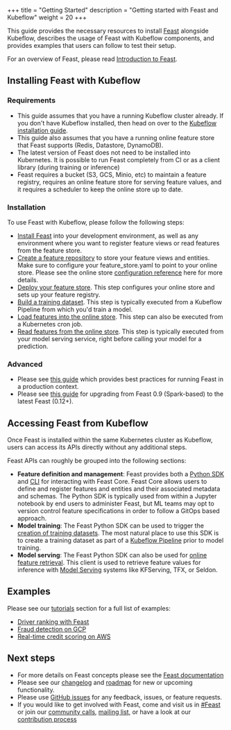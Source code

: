 +++
title = "Getting Started"
description = "Getting started with Feast and Kubeflow"
weight = 20
+++

This guide provides the necessary resources to install [Feast](https://feast.dev/) alongside Kubeflow, describes the usage of Feast with Kubeflow components, and provides examples that users can follow to test their setup.

For an overview of Feast, please read [Introduction to Feast](/docs/external-add-ons/feast/introduction/).

## Installing Feast with Kubeflow

### Requirements

- This guide assumes that you have a running Kubeflow cluster already. 
  If you don't have Kubeflow installed, then head on over to the [Kubeflow installation guide](/docs/started/getting-started/).
- This guide also assumes that you have a running online feature store that Feast supports (Redis, Datastore, DynamoDB).
- The latest version of Feast does not need to be installed into Kubernetes. 
  It is possible to run Feast completely from CI or as a client library (during training or inference)
- Feast requires a bucket (S3, GCS, Minio, etc) to maintain a feature registry, requires an online feature store for serving feature values, and it requires a scheduler to keep the online store up to date.

### Installation

To use Feast with Kubeflow, please follow the following steps:

- [Install Feast](https://docs.feast.dev/how-to-guides/feast-gcp-aws/install-feast) into your development environment, as well as any environment where you want to register feature views or read features from the feature store.
- [Create a feature repository](https://docs.feast.dev/how-to-guides/feast-gcp-aws/create-a-feature-repository) to store your feature views and entities. 
  Make sure to configure your feature_store.yaml to point to your online store. 
  Please see the online store [configuration reference](https://docs.feast.dev/reference/online-stores) here for more details. 
- [Deploy your feature store](https://docs.feast.dev/how-to-guides/feast-gcp-aws/deploy-a-feature-store). This step configures your online store and sets up your feature registry. 
- [Build a training dataset](https://docs.feast.dev/how-to-guides/feast-gcp-aws/build-a-training-dataset). This step is typically executed from a Kubeflow Pipeline from which you'd train a model.
- [Load features into the online store](https://docs.feast.dev/how-to-guides/feast-gcp-aws/load-data-into-the-online-store). This step can also be executed from a Kubernetes cron job.
- [Read features from the online store](https://docs.feast.dev/how-to-guides/feast-gcp-aws/read-features-from-the-online-store). This step is typically executed from your model serving service, right before calling your model for a prediction.

### Advanced

- Please see [this guide](https://docs.feast.dev/how-to-guides/running-feast-in-production) which provides best practices for running Feast in a production context.
- Please see [this guide](https://docs.google.com/document/u/1/d/1AOsr_baczuARjCpmZgVd8mCqTF4AZ49OEyU4Cn-uTT0/edit) for upgrading from Feast 0.9 (Spark-based) to the latest Feast (0.12+).

## Accessing Feast from Kubeflow

Once Feast is installed within the same Kubernetes cluster as Kubeflow, users can access its APIs directly without any additional steps.

Feast APIs can roughly be grouped into the following sections:

- __Feature definition and management__: Feast provides both a [Python SDK](https://docs.feast.dev/getting-started/quickstart) and [CLI](https://docs.feast.dev/reference/feast-cli-commands) for interacting with Feast Core. 
  Feast Core allows users to define and register features and entities and their associated metadata and schemas. 
  The Python SDK is typically used from within a Jupyter notebook by end users to administer Feast, but ML teams may opt to version control feature specifications in order to follow a GitOps based approach.
- __Model training__: The Feast Python SDK can be used to trigger the [creation of training datasets](https://docs.feast.dev/how-to-guides/feast-gcp-aws/build-a-training-dataset). 
  The most natural place to use this SDK is to create a training dataset as part of a [Kubeflow Pipeline](/docs/components/pipelines/introduction) prior to model training.
- __Model serving__: The Feast Python SDK can also be used for [online feature retrieval](https://docs.feast.dev/how-to-guides/feast-gcp-aws/read-features-from-the-online-store). 
  This client is used to retrieve feature values for inference with [Model Serving](/docs/components/pipelines/introduction) systems like KFServing, TFX, or Seldon.

## Examples

Please see our [tutorials](https://docs.feast.dev/tutorials/tutorials-overview) section for a full list of examples:

- [Driver ranking with Feast](https://docs.feast.dev/tutorials/driver-ranking-with-feast)
- [Fraud detection on GCP](https://docs.feast.dev/tutorials/fraud-detection)
- [Real-time credit scoring on AWS](https://docs.feast.dev/tutorials/real-time-credit-scoring-on-aws)

## Next steps

- For more details on Feast concepts please see the [Feast documentation](https://docs.feast.dev/)
- Please see our [changelog](https://github.com/feast-dev/feast/blob/master/CHANGELOG.md) and [roadmap](https://docs.feast.dev/roadmap) for new or upcoming functionality.
- Please use [GitHub issues](https://github.com/feast-dev/feast/issues) for any feedback, issues, or feature requests.
- If you would like to get involved with Feast, come and visit us in [#Feast](https://slack.feast.dev) or join our [community calls](https://docs.feast.dev/community), [mailing list](https://docs.feast.dev/community), or have a look at our [contribution process](https://docs.feast.dev/project/contributing) 
